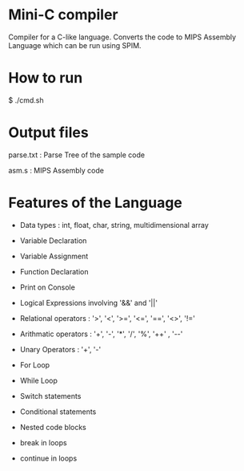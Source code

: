 # Mini-C compiler

Compiler for a C-like language. Converts the code to MIPS Assembly Language which can be run using SPIM.

# How to run
$ ./cmd.sh

# Output files
parse.txt : Parse Tree of the sample code

asm.s : MIPS Assembly code

# Features of the Language

* Data types : int, float, char, string, multidimensional array

* Variable Declaration

* Variable Assignment

* Function Declaration

* Print on Console

* Logical Expressions involving '&&' and '||'

* Relational operators : '>', '<', '>=', '<=', '==', '<>', '!='

* Arithmatic operators : '+', '-', '*', '/', '%', '++' , '--' 

* Unary Operators : '+', '-'

* For Loop

* While Loop

* Switch statements

* Conditional statements

* Nested code blocks

* break in loops

* continue in loops
